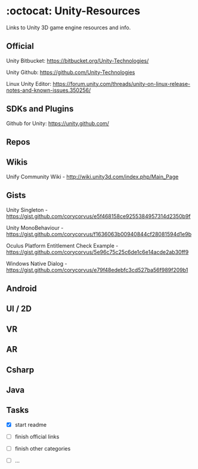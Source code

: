 # :octocat: Unity-Resources 

Links to Unity 3D game engine resources and info.


## Official

Unity Bitbucket:        https://bitbucket.org/Unity-Technologies/

Unity Github:           https://github.com/Unity-Technologies

Linux Unity Editor:     https://forum.unity.com/threads/unity-on-linux-release-notes-and-known-issues.350256/

## SDKs and Plugins

Github for Unity:       https://unity.github.com/


## Repos


## Wikis

Unify Community Wiki -  http://wiki.unity3d.com/index.php/Main_Page


## Gists

Unity Singleton -       https://gist.github.com/corycorvus/e5f468158ce9255384957314d2350b9f

Unity MonoBehaviour -   https://gist.github.com/corycorvus/f1636063b00940844cf28081594d1e9b

Oculus Platform Entitlement Check Example - https://gist.github.com/corycorvus/5e96c75c25c6de1c6e14acde2ab30ff9

Windows Native Dialog - https://gist.github.com/corycorvus/e79f48edebfc3cd527ba56f989f209b1

## Android


## UI / 2D


## VR


## AR


## Csharp


## Java


## Tasks

- [x] start readme
- [ ] finish official links
- [ ] finish other categories
- [ ] ...

